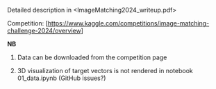 Detailed description in <ImageMatching2024_writeup.pdf>

Competition: [https://www.kaggle.com/competitions/image-matching-challenge-2024/overview]


**NB**

1. Data can be downloaded from the competition page

2. 3D visualization of target vectors is not rendered in notebook 01_data.ipynb (GitHub issues?)
